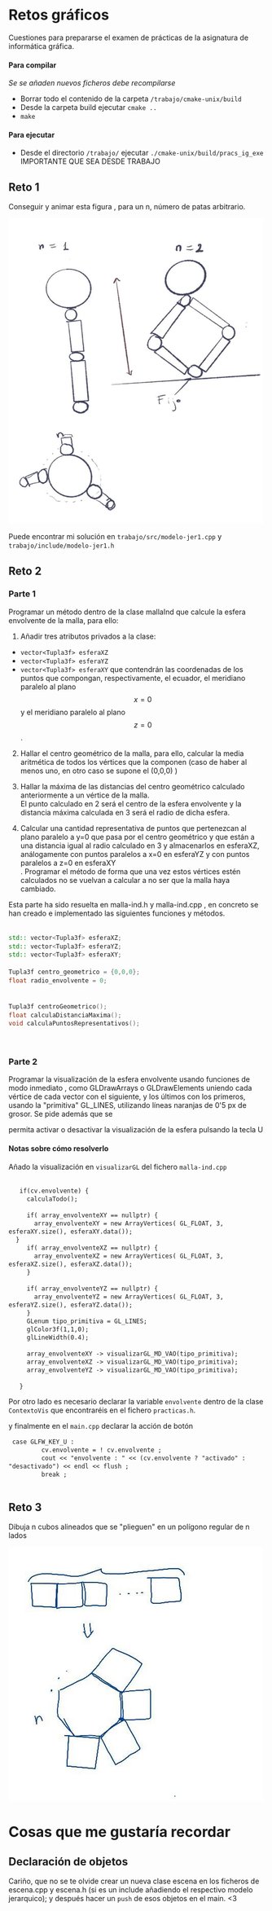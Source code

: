 # Retos gráficos  

Cuestiones para prepararse el examen de prácticas de la asignatura de informática gráfica.  

#### Para compilar 

*Se se añaden nuevos ficheros debe recompilarse*   

- Borrar todo el contenido de la carpeta `/trabajo/cmake-unix/build`  
- Desde la carpeta build ejecutar `cmake ..`  
- `make`  

#### Para ejecutar   
- Desde el directorio `/trabajo/` ejecutar `./cmake-unix/build/pracs_ig_exe
` IMPORTANTE QUE SEA DESDE TRABAJO  

	

## Reto 1      

Conseguir y animar esta figura , para un n,  número de patas arbitrario.

<img src="https://github.com/BlancaCC/retos_graficos/blob/main/img/octopus.jpg" width="500" height="600">


Puede encontrar mi solución en `trabajo/src/modelo-jer1.cpp` y `trabajo/include/modelo-jer1.h`    


## Reto 2  

### Parte 1  

Programar un método dentro de la clase mallaInd que calcule la esfera envolvente de la malla, para ello:
1. Añadir tres atributos privados a la clase: 
- `vector<Tupla3f> esferaXZ`
- `vector<Tupla3f> esferaYZ`
- `vector<Tupla3f> esferaXY`
que contendrán las coordenadas de los puntos que compongan, respectivamente, el ecuador, el meridiano paralelo
al plano $$x=0$$ y el meridiano paralelo al plano $$z=0$$. 

2. Hallar el centro geométrico de la malla, para ello, calcular la media aritmética de todos los vértices 
que la componen (caso de haber al menos uno, en otro caso se supone el (0,0,0) )  

3. Hallar la máxima de las distancias del centro geométrico calculado anteriormente a un vértice de la malla.  
El punto calculado en 2 será el centro de la esfera envolvente y la distancia máxima calculada en 3 será el radio de dicha esfera.  

4. Calcular una cantidad representativa de puntos que pertenezcan al plano paralelo a y=0 que pasa 
por el centro geométrico y que están a una distancia igual al radio calculado en 3 y almacenarlos
en esferaXZ, análogamente con puntos paralelos a x=0 en esferaYZ y con puntos paralelos a z=0 en esferaXY  
. 
Programar el método de forma que una vez estos vértices estén calculados no se vuelvan a calcular a no ser que la malla haya cambiado.  


Esta parte ha sido resuelta en malla-ind.h y malla-ind.cpp , en concreto se han creado e implementado las siguientes funciones y métodos. 
```c++

std:: vector<Tupla3f> esferaXZ;
std:: vector<Tupla3f> esferaYZ;
std:: vector<Tupla3f> esferaXY;

Tupla3f centro_geometrico = {0,0,0};
float radio_envolvente = 0; 


Tupla3f centroGeometrico();
float calculaDistanciaMaxima();
void calculaPuntosRepresentativos(); 

  
```
### Parte 2  
Programar la visualización de la esfera envolvente usando funciones de modo inmediato , 
como GLDrawArrays o GLDrawElements uniendo cada vértice de cada vector con el siguiente,
y los últimos con los primeros, usando la "primitiva" 
GL_LINES, utilizando líneas naranjas de 0'5 px de grosor. Se pide además que se

permita activar o desactivar la visualización de la esfera pulsando la tecla U 


#### Notas sobre cómo resolverlo   

Añado la visualización en `visualizarGL` del fichero `malla-ind.cpp`

```

   if(cv.envolvente) {
     calculaTodo();
     
     if( array_envolventeXY == nullptr) {
       array_envolventeXY = new ArrayVertices( GL_FLOAT, 3, esferaXY.size(), esferaXY.data()); 
  }
     if( array_envolventeXZ == nullptr) {
       array_envolventeXZ = new ArrayVertices( GL_FLOAT, 3, esferaXZ.size(), esferaXZ.data()); 
     }

     if( array_envolventeYZ == nullptr) {
       array_envolventeYZ = new ArrayVertices( GL_FLOAT, 3, esferaYZ.size(), esferaYZ.data()); 
     }
     GLenum tipo_primitiva = GL_LINES;
     glColor3f(1,1,0);
     glLineWidth(0.4); 
     
     array_envolventeXY -> visualizarGL_MD_VAO(tipo_primitiva);
     array_envolventeXZ -> visualizarGL_MD_VAO(tipo_primitiva);
     array_envolventeYZ -> visualizarGL_MD_VAO(tipo_primitiva);

   }  
```

Por otro lado es necesario declarar la variable `envolvente` dentro de la clase `ContextoVis` que encontraréis en el fichero  `practicas.h`. 

y finalmente en el `main.cpp` declarar la acción de botón 

```
 case GLFW_KEY_U :
         cv.envolvente = ! cv.envolvente ;
         cout << "envolvente : " << (cv.envolvente ? "activado" : "desactivado") << endl << flush ;
         break ;


```



## Reto 3  

Dibuja n cubos alineados que se "plieguen" en un polígono regular de n lados

<img src="https://github.com/BlancaCC/retos_graficos/blob/main/img/brazo.jpg" width="500" height="500">


# Cosas que me gustaría recordar  

## Declaración de objetos  

Cariño, que no se te olvide crear un nueva clase escena en los ficheros de escena.cpp y escena.h (si es un include añadiendo el respectivo modelo jerarquico);  y después hacer un `push` de esos objetos en
el main. <3
